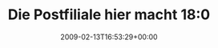 ---
retweeted: false
source: <a href="http://twitter.com" rel="nofollow">Twitter Web Client</a>
entities:
  hashtags:
  - text: grml
    indices:
    - '99'
    - '104'
  - text: snailmail
    indices:
    - '105'
    - '115'
  symbols: []
  user_mentions: []
  urls: []
display_text_range:
- '0'
- '115'
favorite_count: '0'
id_str: '1206948951'
truncated: false
retweet_count: '0'
id: '1206948951'
created_at: Fri Feb 13 16:53:29 +0000 2009
favorited: false
full_text: 'Die Postfiliale hier macht 18:00 dicht. Kenne keinen anderen Mailserver
  der sich das leisten kann. #grml #snailmail'
lang: de
tags:
- grml
- snailmail
- pesos:twitter
date: '2009-02-13T16:53:29+00:00'
src: https://twitter.com/bascht/status/1206948951
original_url: https://twitter.com/bascht/status/1206948951
type: twitter_tweet
text: 'Die Postfiliale hier macht 18:00 dicht. Kenne keinen anderen Mailserver der
  sich das leisten kann. #grml #snailmail'
title: Die Postfiliale hier macht 18:0

---